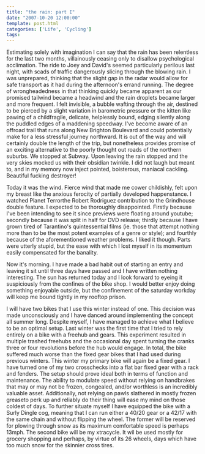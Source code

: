 ```yaml
---
title: "the rain: part I"
date: "2007-10-20 12:00:00"
template: post.html
categories: ['Life', 'Cycling']
tags: 
---
```


Estimating solely with imagination I can say that the rain has been relentless for the last two months, villainously ceasing only to disallow psychological acclimation. The ride to Joey and David's seemed particularly perilous last night, with scads of traffic dangerously slicing through the blowing rain. I was unprepared, thinking that the slight gap in the radar would allow for safe transport as it had during the afternoon's errand running. The degree of wrongheadedness in that thinking quickly became apparent as our promised tailwind became a headwind and the rain droplets became larger and more frequent. I felt invisible, a bubble wafting through the air, destined to be pierced by a slight variation in barometric pressure or the kitten like pawing of a child­fragile, delicate, helplessly bound, edging silently along the puddled edges of a maddening speedway. I've become aware of an offroad trail that runs along New Brighton Boulevard and could potentially make for a less stressful journey northward. It is out of the way and will certainly double the length of the trip, but nonetheless provides promise of an exciting alternative to the poorly thought out roads of the northern suburbs. We stopped at Subway. Upon leaving the rain stopped and the very skies mocked us with their obsidian twinkle. I did not laugh but meant to, and in my memory now inject pointed, boisterous, maniacal cackling. Beautiful fucking destroyer! 

Today it was the wind. Fierce wind that made me cower childishly, felt upon my breast like the anxious ferocity of partially developed happenstance. I watched Planet Terror­the Robert Rodriguez contribution to the Grindhouse double feature. I expected to be thoroughly disappointed. Firstly because I've been intending to see it since previews were floating around youtube; secondly because it was split in half for DVD release; thirdly because I have grown tired of Tarantino's quintessential films (ie. those that attempt nothing more than to be the most potent examples of a genre or style); and fourthly because of the aforementioned weather problems. I liked it though. Parts were utterly stupid, but the ease with which I lost myself in its momentum easily compensated for the banality. 

Now it's morning. I have made a bad habit out of starting an entry and leaving it sit until three days have passed and I have written nothing interesting. The sun has returned today and I look forward to eyeing it suspiciously from the confines of the bike shop. I would better enjoy doing something enjoyable outside, but the confinement of the saturday workday will keep me bound tightly in my rooftop prison. 

I will have two bikes that I use this winter instead of one. This decision was made unconsciously and I have danced around implementing the concept all summer long. Despite myself, I have managed to achieve what I believe to be an optimal setup. Last winter was the first time that I tried to rely entirely on a bike with a freehub and gears. This experiment resulted in multiple trashed freehubs and the occasional day spent turning the cranks three or four revolutions before the hub would engage. In total, the bike suffered much worse than the fixed gear bikes that I had used during previous winters. This winter my primary bike will again be a fixed gear. I have turned one of my two crosschecks into a flat bar fixed gear with a rack and fenders. The setup should prove ideal both in terms of function and maintenance. The ability to modulate speed without relying on handbrakes that may or may not be frozen, congealed, and/or worthless is an incredibly valuable asset. Additionally, not relying on pawls­ slathered in mostly frozen grease­to perk up and reliably do their thing will ease my mind on those coldest of days. To further situate myself I have equipped the bike with a Surly Dingle cog, meaning that I can run either a 40/20 gear or a 42/17 with the same chain and without flipping the wheel. The former will be reserved for plowing through snow as its maximum comfortable speed is perhaps 13mph. The second bike will be my xtracycle. It wil be used mostly for grocery shopping and perhaps, by virtue of its 26 wheels, days which have too much snow for the skinnier cross tires.
